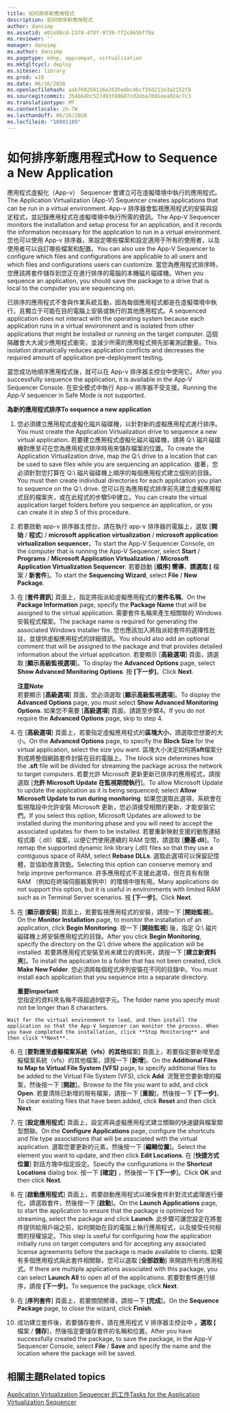 ```yaml
---
title: 如何排序新應用程式
description: 如何排序新應用程式
author: dansimp
ms.assetid: e01e98cd-2378-478f-9739-f72c465bf79a
ms.reviewer: ''
manager: dansimp
ms.author: dansimp
ms.pagetype: mdop, appcompat, virtualization
ms.mktglfcycl: deploy
ms.sitesec: library
ms.prod: w10
ms.date: 06/16/2016
ms.openlocfilehash: aab769256116e2635edbc4bcf55d212e3a2152f8
ms.sourcegitcommit: 354664bc527d93f80687cd2eba70d1eea024c7c3
ms.translationtype: MT
ms.contentlocale: zh-TW
ms.lasthandoff: 06/26/2020
ms.locfileid: "10801109"
---
```

# <span data-ttu-id="1b5df-103">如何排序新應用程式</span><span class="sxs-lookup"><span data-stu-id="1b5df-103">How to Sequence a New Application</span></span>


<span data-ttu-id="1b5df-104">應用程式虛擬化（App-v） Sequencer 會建立可在虛擬環境中執行的應用程式。</span><span class="sxs-lookup"><span data-stu-id="1b5df-104">The Application Virtualization (App-V) Sequencer creates applications that can be run in a virtual environment.</span></span> <span data-ttu-id="1b5df-105">App-v 排序器會監視應用程式的安裝與設定程式，並記錄應用程式在虛擬環境中執行所需的資訊。</span><span class="sxs-lookup"><span data-stu-id="1b5df-105">The App-V Sequencer monitors the installation and setup process for an application, and it records the information necessary for the application to run in a virtual environment.</span></span> <span data-ttu-id="1b5df-106">您也可以使用 App-v 排序器，來設定哪些檔案和設定適用于所有的使用者，以及使用者可以自訂哪些檔案和配置。</span><span class="sxs-lookup"><span data-stu-id="1b5df-106">You can also use the App-V Sequencer to configure which files and configurations are applicable to all users and which files and configurations users can customize.</span></span> <span data-ttu-id="1b5df-107">當您為應用程式排序時，您應該將套件儲存到您正在進行排序的電腦的本機磁片磁碟機。</span><span class="sxs-lookup"><span data-stu-id="1b5df-107">When you sequence an application, you should save the package to a drive that is local to the computer you are sequencing on.</span></span>

<span data-ttu-id="1b5df-108">已排序的應用程式不會與作業系統互動，因為每個應用程式都是在虛擬環境中執行，且獨立于可能在目的電腦上安裝或執行的其他應用程式。</span><span class="sxs-lookup"><span data-stu-id="1b5df-108">A sequenced application does not interact with the operating system because each application runs in a virtual environment and is isolated from other applications that might be installed or running on the target computer.</span></span> <span data-ttu-id="1b5df-109">這個隔離會大大減少應用程式衝突，並減少所需的應用程式預先部署測試數量。</span><span class="sxs-lookup"><span data-stu-id="1b5df-109">This isolation dramatically reduces application conflicts and decreases the required amount of application pre-deployment testing.</span></span>

<span data-ttu-id="1b5df-110">當您成功地順序應用程式後，就可以在 App-v 排序器主控台中使用它。</span><span class="sxs-lookup"><span data-stu-id="1b5df-110">After you successfully sequence the application, it is available in the App-V Sequencer Console.</span></span> <span data-ttu-id="1b5df-111">在安全模式中執行 App-v 排序器不受支援。</span><span class="sxs-lookup"><span data-stu-id="1b5df-111">Running the App-V sequencer in Safe Mode is not supported.</span></span>

**<span data-ttu-id="1b5df-112">為新的應用程式排序</span><span class="sxs-lookup"><span data-stu-id="1b5df-112">To sequence a new application</span></span>**

1.  <span data-ttu-id="1b5df-113">您必須建立應用程式虛擬化磁片磁碟機，以針對新的虛擬應用程式進行排序。</span><span class="sxs-lookup"><span data-stu-id="1b5df-113">You must create the Application Virtualization drive to sequence a new virtual application.</span></span> <span data-ttu-id="1b5df-114">若要建立應用程式虛擬化磁片磁碟機，請將 Q:\\ 磁片磁碟機對應至可在您為應用程式排序時用來儲存檔案的位置。</span><span class="sxs-lookup"><span data-stu-id="1b5df-114">To create the Application Virtualization drive, map the Q:\\ drive to a location that can be used to save files while you are sequencing an application.</span></span> <span data-ttu-id="1b5df-115">接著，您必須針對您打算在 Q:\\ 磁片磁碟機上順序的每個應用程式建立個別的目錄。</span><span class="sxs-lookup"><span data-stu-id="1b5df-115">You must then create individual directories for each application you plan to sequence on the Q:\\ drive.</span></span> <span data-ttu-id="1b5df-116">您可以在為應用程式排序前先建立虛擬應用程式目的檔案夾，或在此程式的步驟5中建立。</span><span class="sxs-lookup"><span data-stu-id="1b5df-116">You can create the virtual application target folders before you sequence an application, or you can create it in step 5 of this procedure.</span></span>

2.  <span data-ttu-id="1b5df-117">若要啟動 app-v 排序器主控台，請在執行 app-v 排序器的電腦上，選取 [**開始**  /  **程式**]  /  **microsoft application virtualization**  /  **microsoft application virtualization sequencer**。</span><span class="sxs-lookup"><span data-stu-id="1b5df-117">To start the App-V Sequencer Console, on the computer that is running the App-V Sequencer, select **Start** / **Programs** / **Microsoft Application Virtualization** / **Microsoft Application Virtualization Sequencer**.</span></span> <span data-ttu-id="1b5df-118">若要啟動 [**順序] 嚮導**，**請選取 [** 檔案  /  **新套件**]。</span><span class="sxs-lookup"><span data-stu-id="1b5df-118">To start the **Sequencing Wizard**, select **File** / **New Package**.</span></span>

3.  <span data-ttu-id="1b5df-119">在 [**套件資訊**] 頁面上，指定將指派給虛擬應用程式的**套件名稱**。</span><span class="sxs-lookup"><span data-stu-id="1b5df-119">On the **Package Information** page, specify the **Package Name** that will be assigned to the virtual application.</span></span> <span data-ttu-id="1b5df-120">需要套件名稱來產生相關聯的 Windows 安裝程式檔案。</span><span class="sxs-lookup"><span data-stu-id="1b5df-120">The package name is required for generating the associated Windows Installer file.</span></span> <span data-ttu-id="1b5df-121">您也應該加入將指派給套件的選擇性批註，並提供虛擬應用程式的詳細資訊。</span><span class="sxs-lookup"><span data-stu-id="1b5df-121">You should also add an optional comment that will be assigned to the package and that provides detailed information about the virtual application.</span></span> <span data-ttu-id="1b5df-122">若要顯示 [**高級選項**] 頁面，請選取 [**顯示高級監視選項**]。</span><span class="sxs-lookup"><span data-stu-id="1b5df-122">To display the **Advanced Options** page, select **Show Advanced Monitoring Options**.</span></span> <span data-ttu-id="1b5df-123">按 **\[下一步\]**。</span><span class="sxs-lookup"><span data-stu-id="1b5df-123">Click **Next**.</span></span>

    **<span data-ttu-id="1b5df-124">注意</span><span class="sxs-lookup"><span data-stu-id="1b5df-124">Note</span></span>**  
    <span data-ttu-id="1b5df-125">若要顯示 [**高級選項**] 頁面，您必須選取 [**顯示高級監視選項**]。</span><span class="sxs-lookup"><span data-stu-id="1b5df-125">To display the **Advanced Options** page, you must select **Show Advanced Monitoring Options**.</span></span> <span data-ttu-id="1b5df-126">如果您不需要 [**高級選項**] 頁面，請跳至步驟4。</span><span class="sxs-lookup"><span data-stu-id="1b5df-126">If you do not require the **Advanced Options** page, skip to step 4.</span></span>



4.  <span data-ttu-id="1b5df-127">在 [**高級選項**] 頁面上，若要指定虛擬應用程式的**區塊大小**，請選取您想要的大小。</span><span class="sxs-lookup"><span data-stu-id="1b5df-127">On the **Advanced Options** page, to specify the **Block Size** for the virtual application, select the size you want.</span></span> <span data-ttu-id="1b5df-128">區塊大小決定如何將**sft**檔案分割成將整個網路套件封裝在目的電腦上。</span><span class="sxs-lookup"><span data-stu-id="1b5df-128">The block size determines how the **.sft** file will be divided for streaming the package across the network to target computers.</span></span> <span data-ttu-id="1b5df-129">若要允許 Microsoft 更新更新已排序的應用程式，請按選取 [**允許 Microsoft Update 在監視期間執行**]。</span><span class="sxs-lookup"><span data-stu-id="1b5df-129">To allow Microsoft Update to update the application as it is being sequenced; select **Allow Microsoft Update to run during monitoring**.</span></span> <span data-ttu-id="1b5df-130">如果您選取此選項，系統會在監視階段中允許安裝 Microsoft 更新，您必須接受相關的更新，才能安裝它們。</span><span class="sxs-lookup"><span data-stu-id="1b5df-130">If you select this option, Microsoft Updates are allowed to be installed during the monitoring phase and you will need to accept the associated updates for them to be installed.</span></span> <span data-ttu-id="1b5df-131">若要重新映射支援的動態連結程式庫（.dll）檔案，以便它們使用連續的 RAM 空間，請選取 [**變基 dll**]。</span><span class="sxs-lookup"><span data-stu-id="1b5df-131">To remap the supported dynamic link library (.dll) files so that they use a contiguous space of RAM, select **Rebase DLLs**.</span></span> <span data-ttu-id="1b5df-132">選取此選項可以保留記憶體，並協助改善效能。</span><span class="sxs-lookup"><span data-stu-id="1b5df-132">Selecting this option can conserve memory and help improve performance.</span></span> <span data-ttu-id="1b5df-133">許多應用程式不支援此選項，但在具有有限 RAM （例如在終端伺服器案例中）的環境中很有用。</span><span class="sxs-lookup"><span data-stu-id="1b5df-133">Many applications do not support this option, but it is useful in environments with limited RAM such as in Terminal Server scenarios.</span></span> <span data-ttu-id="1b5df-134">按 **\[下一步\]**。</span><span class="sxs-lookup"><span data-stu-id="1b5df-134">Click **Next**.</span></span>

5.  <span data-ttu-id="1b5df-135">在 [**顯示器安裝**] 頁面上，若要監視應用程式的安裝，請按一下 [**開始監視**]。</span><span class="sxs-lookup"><span data-stu-id="1b5df-135">On the **Monitor Installation** page, to monitor the installation of an application, click **Begin Monitoring**.</span></span> <span data-ttu-id="1b5df-136">按一下 [**開始監視**] 後，指定 Q:\\ 磁片磁碟機上將安裝應用程式的目錄。</span><span class="sxs-lookup"><span data-stu-id="1b5df-136">After you click **Begin Monitoring**, specify the directory on the Q:\\ drive where the application will be installed.</span></span> <span data-ttu-id="1b5df-137">若要將應用程式安裝至尚未建立的資料夾，請按一下 [**建立新資料夾**]。</span><span class="sxs-lookup"><span data-stu-id="1b5df-137">To install the application to a folder that has not been created, click **Make New Folder**.</span></span> <span data-ttu-id="1b5df-138">您必須將每個程式序列安裝在不同的目錄中。</span><span class="sxs-lookup"><span data-stu-id="1b5df-138">You must install each application that you sequence into a separate directory.</span></span>

    **<span data-ttu-id="1b5df-139">重要</span><span class="sxs-lookup"><span data-stu-id="1b5df-139">Important</span></span>**  
    <span data-ttu-id="1b5df-140">您指定的資料夾名稱不得超過8個字元。</span><span class="sxs-lookup"><span data-stu-id="1b5df-140">The folder name you specify must not be longer than 8 characters.</span></span>



~~~
Wait for the virtual environment to load, and then install the application so that the App-V Sequencer can monitor the process. When you have completed the installation, click **Stop Monitoring** and then click **Next**.
~~~

6. <span data-ttu-id="1b5df-141">在 [**要對應至虛擬檔案系統（vfs）的其他**檔案] 頁面上，若要指定要新增至虛擬檔案系統（vfs）的其他檔案，請按一下 [**新增**]。</span><span class="sxs-lookup"><span data-stu-id="1b5df-141">On the **Additional Files to Map to Virtual File System (VFS)** page, to specify additional files to be added to the Virtual File System (VFS), click **Add**.</span></span> <span data-ttu-id="1b5df-142">流覽至您要新增的檔案，然後按一下 [**開啟**]。</span><span class="sxs-lookup"><span data-stu-id="1b5df-142">Browse to the file you want to add, and click **Open**.</span></span> <span data-ttu-id="1b5df-143">若要清除已新增的現有檔案，請按一下 [**重設**]，然後按一下 **[下一步]**。</span><span class="sxs-lookup"><span data-stu-id="1b5df-143">To clear existing files that have been added, click **Reset** and then click **Next**.</span></span>

7. <span data-ttu-id="1b5df-144">在 [**設定應用程式**] 頁面上，設定將與虛擬應用程式建立關聯的快速鍵與檔案類型關聯。</span><span class="sxs-lookup"><span data-stu-id="1b5df-144">On the **Configure Applications** page, configure the shortcuts and file type associations that will be associated with the virtual application.</span></span> <span data-ttu-id="1b5df-145">選取您要更新的元素，然後按一下 [**編輯位置**]。</span><span class="sxs-lookup"><span data-stu-id="1b5df-145">Select the element you want to update, and then click **Edit Locations**.</span></span> <span data-ttu-id="1b5df-146">在 [**快捷方式位置**] 對話方塊中指定設定。</span><span class="sxs-lookup"><span data-stu-id="1b5df-146">Specify the configurations in the **Shortcut Locations** dialog box.</span></span> <span data-ttu-id="1b5df-147">按一下 **[確定]** ，然後按一下 **[下一步**]。</span><span class="sxs-lookup"><span data-stu-id="1b5df-147">Click **OK** and then click **Next**.</span></span>

8. <span data-ttu-id="1b5df-148">在 [**啟動應用程式**] 頁面上，若要啟動應用程式以確保套件針對流式處理進行優化，請選取套件，然後按一下 [**啟動**]。</span><span class="sxs-lookup"><span data-stu-id="1b5df-148">On the **Launch Applications** page, to start the application to ensure that the package is optimized for streaming, select the package and click **Launch**.</span></span> <span data-ttu-id="1b5df-149">此步驟可讓您設定在將套件提供給用戶端之前，如何開始在目的電腦上執行應用程式，以及接受任何相關的授權協定。</span><span class="sxs-lookup"><span data-stu-id="1b5df-149">This step is useful for configuring how the application initially runs on target computers and for accepting any associated license agreements before the package is made available to clients.</span></span> <span data-ttu-id="1b5df-150">如果有多個應用程式與此套件相關聯，您可以選取 [**全部啟動**] 來開啟所有的應用程式。</span><span class="sxs-lookup"><span data-stu-id="1b5df-150">If there are multiple applications associated with this package, you can select **Launch All** to open all of the applications.</span></span> <span data-ttu-id="1b5df-151">若要對套件進行排序，請按 **[下一步]**。</span><span class="sxs-lookup"><span data-stu-id="1b5df-151">To sequence the package, click **Next**.</span></span>

9. <span data-ttu-id="1b5df-152">在 [**序列套件**] 頁面上，若要關閉嚮導，請按一下 **[完成**]。</span><span class="sxs-lookup"><span data-stu-id="1b5df-152">On the **Sequence Package** page, to close the wizard, click **Finish**.</span></span>

10. <span data-ttu-id="1b5df-153">成功建立套件後，若要儲存套件，請在應用程式 V 排序器主控台中 **，選取 [** 檔案  /  **儲存**]，然後指定要儲存套件的名稱和位置。</span><span class="sxs-lookup"><span data-stu-id="1b5df-153">After you have successfully created the package, to save the package, in the App-V Sequencer Console, select **File** / **Save** and specify the name and the location where the package will be saved.</span></span>

## <span data-ttu-id="1b5df-154">相關主題</span><span class="sxs-lookup"><span data-stu-id="1b5df-154">Related topics</span></span>


[<span data-ttu-id="1b5df-155">Application Virtualization Sequencer 的工作</span><span class="sxs-lookup"><span data-stu-id="1b5df-155">Tasks for the Application Virtualization Sequencer</span></span>](tasks-for-the-application-virtualization-sequencer.md)









